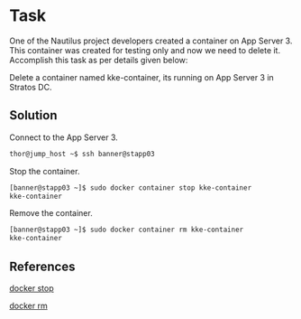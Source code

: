 # Task
One of the Nautilus project developers created a container on App Server 3. This container was created for testing only and now we need to delete it. Accomplish this task as per details given below:

Delete a container named kke-container, its running on App Server 3 in Stratos DC.
## Solution
Connect to the App Server 3.

```sh
thor@jump_host ~$ ssh banner@stapp03
```

Stop the container.
```sh
[banner@stapp03 ~]$ sudo docker container stop kke-container
kke-container
```
Remove the container.
```sh
[banner@stapp03 ~]$ sudo docker container rm kke-container
kke-container
```

## References

[docker stop](https://docs.docker.com/engine/reference/commandline/stop/)

[docker rm](https://docs.docker.com/engine/reference/commandline/rm/)
